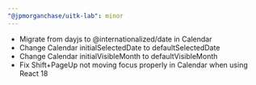 ```yaml
---
"@jpmorganchase/uitk-lab": minor
---
```


- Migrate
  from
  dayjs
  to
  @internationalized/date
  in
  Calendar
- Change
  Calendar
  initialSelectedDate
  to
  defaultSelectedDate
- Change
  Calendar
  initialVisibleMonth
  to
  defaultVisibleMonth
- Fix
  Shift+PageUp
  not
  moving
  focus
  properly
  in
  Calendar
  when
  using
  React
  18
